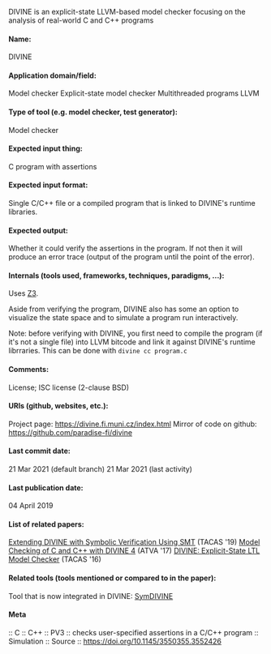 DIVINE is an explicit-state LLVM-based model checker focusing on the analysis of real-world C and C++ programs

#### Name:
DIVINE

#### Application domain/field:
Model checker
Explicit-state model checker
Multithreaded programs
LLVM

#### Type of tool (e.g. model checker, test generator):
Model checker

#### Expected input thing:
C program with assertions

#### Expected input format:
Single C/C++ file or a compiled program that is linked to DIVINE's runtime libraries.

#### Expected output:
Whether it could verify the assertions in the program. If not then it will produce an error trace (output of the program until the point of the error).

#### Internals (tools used, frameworks, techniques, paradigms, ...):
Uses [Z3](Solvers/SMT/Z3.md).

Aside from verifying the program, DIVINE also has some an option to visualize the state space and to simulate a program run interactively.

Note: before verifying with DIVINE, you first need to compile the program (if it's not a single file) into LLVM bitcode and link it against DIVINE's runtime librraries. This can be done with `divine cc program.c`

#### Comments:
License; ISC license (2-clause BSD)
#### URIs (github, websites, etc.):
Project page: https://divine.fi.muni.cz/index.html
Mirror of code on github: https://github.com/paradise-fi/divine

#### Last commit date:
21 Mar 2021 (default branch)
21 Mar 2021 (last activity)

#### Last publication date:
04 April 2019

#### List of related papers:
[Extending DIVINE with Symbolic Verification Using SMT](https://doi.org/10.1007/978-3-030-17502-3_14) (TACAS '19)
[Model Checking of C and C++ with DIVINE 4](https://doi.org/10.1007/978-3-319-68167-2_14) (ATVA '17)
[DIVINE: Explicit-State LTL Model Checker](https://doi.org/10.1007/978-3-662-49674-9_60) (TACAS  '16)

#### Related tools (tools mentioned or compared to in the paper):
Tool that is now integrated in DIVINE: [SymDIVINE](Checkers/SymDIVINE.md)

#### Meta
:: C
:: C++
:: PV3 :: checks user-specified assertions in a C/C++ program
:: Simulation
:: Source :: https://doi.org/10.1145/3550355.3552426
